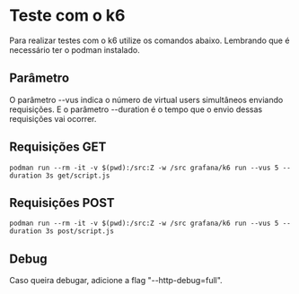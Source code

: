 # Teste com o k6

Para realizar testes com o k6 utilize os comandos abaixo. Lembrando que é necessário ter o podman instalado. 

## Parâmetro

O parâmetro --vus indica o número de virtual users simultâneos enviando requisições. E o parâmetro --duration é o tempo que o envio dessas requisições vai ocorrer.

## Requisições GET

```
podman run --rm -it -v $(pwd):/src:Z -w /src grafana/k6 run --vus 5 --duration 3s get/script.js
```

## Requisições POST

```
podman run --rm -it -v $(pwd):/src:Z -w /src grafana/k6 run --vus 5 --duration 3s post/script.js
```

## Debug

Caso queira debugar, adicione a flag "--http-debug=full".
